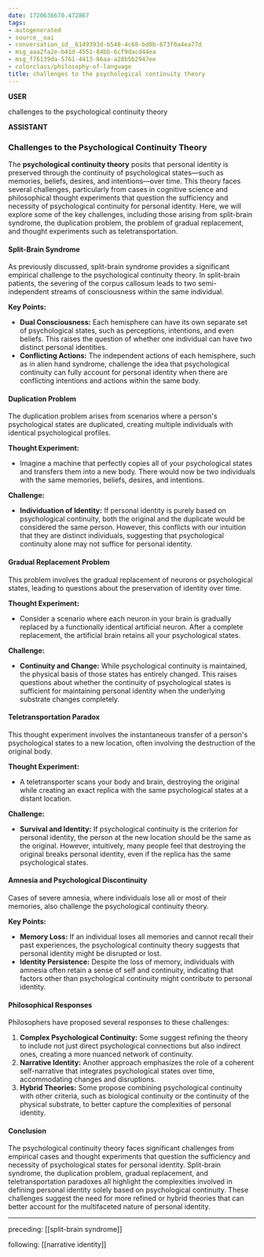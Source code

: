 ```yaml
---
date: 1720636670.472867
tags:
- autogenerated
- source__oai
- conversation_id__6149393d-b548-4c68-bd0b-873f0a4ea77d
- msg_aaa2fa2e-b41d-4551-84bb-6cf9dacd44ea
- msg_f76139da-5761-4413-86aa-a28b5b2947ee
- colorclass/philosophy-of-language
title: challenges to the psychological continuity theory
---
```


**USER**

challenges to the psychological continuity theory


**ASSISTANT**

### Challenges to the Psychological Continuity Theory

The **psychological continuity theory** posits that personal identity is preserved through the continuity of psychological states—such as memories, beliefs, desires, and intentions—over time. This theory faces several challenges, particularly from cases in cognitive science and philosophical thought experiments that question the sufficiency and necessity of psychological continuity for personal identity. Here, we will explore some of the key challenges, including those arising from split-brain syndrome, the duplication problem, the problem of gradual replacement, and thought experiments such as teletransportation.

#### Split-Brain Syndrome

As previously discussed, split-brain syndrome provides a significant empirical challenge to the psychological continuity theory. In split-brain patients, the severing of the corpus callosum leads to two semi-independent streams of consciousness within the same individual.

**Key Points:**
- **Dual Consciousness:** Each hemisphere can have its own separate set of psychological states, such as perceptions, intentions, and even beliefs. This raises the question of whether one individual can have two distinct personal identities.
- **Conflicting Actions:** The independent actions of each hemisphere, such as in alien hand syndrome, challenge the idea that psychological continuity can fully account for personal identity when there are conflicting intentions and actions within the same body.

#### Duplication Problem

The duplication problem arises from scenarios where a person's psychological states are duplicated, creating multiple individuals with identical psychological profiles.

**Thought Experiment:**
- Imagine a machine that perfectly copies all of your psychological states and transfers them into a new body. There would now be two individuals with the same memories, beliefs, desires, and intentions.

**Challenge:**
- **Individuation of Identity:** If personal identity is purely based on psychological continuity, both the original and the duplicate would be considered the same person. However, this conflicts with our intuition that they are distinct individuals, suggesting that psychological continuity alone may not suffice for personal identity.

#### Gradual Replacement Problem

This problem involves the gradual replacement of neurons or psychological states, leading to questions about the preservation of identity over time.

**Thought Experiment:**
- Consider a scenario where each neuron in your brain is gradually replaced by a functionally identical artificial neuron. After a complete replacement, the artificial brain retains all your psychological states.

**Challenge:**
- **Continuity and Change:** While psychological continuity is maintained, the physical basis of those states has entirely changed. This raises questions about whether the continuity of psychological states is sufficient for maintaining personal identity when the underlying substrate changes completely.

#### Teletransportation Paradox

This thought experiment involves the instantaneous transfer of a person's psychological states to a new location, often involving the destruction of the original body.

**Thought Experiment:**
- A teletransporter scans your body and brain, destroying the original while creating an exact replica with the same psychological states at a distant location.

**Challenge:**
- **Survival and Identity:** If psychological continuity is the criterion for personal identity, the person at the new location should be the same as the original. However, intuitively, many people feel that destroying the original breaks personal identity, even if the replica has the same psychological states.

#### Amnesia and Psychological Discontinuity

Cases of severe amnesia, where individuals lose all or most of their memories, also challenge the psychological continuity theory.

**Key Points:**
- **Memory Loss:** If an individual loses all memories and cannot recall their past experiences, the psychological continuity theory suggests that personal identity might be disrupted or lost.
- **Identity Persistence:** Despite the loss of memory, individuals with amnesia often retain a sense of self and continuity, indicating that factors other than psychological continuity might contribute to personal identity.

#### Philosophical Responses

Philosophers have proposed several responses to these challenges:

1. **Complex Psychological Continuity:** Some suggest refining the theory to include not just direct psychological connections but also indirect ones, creating a more nuanced network of continuity.
2. **Narrative Identity:** Another approach emphasizes the role of a coherent self-narrative that integrates psychological states over time, accommodating changes and disruptions.
3. **Hybrid Theories:** Some propose combining psychological continuity with other criteria, such as biological continuity or the continuity of the physical substrate, to better capture the complexities of personal identity.

#### Conclusion

The psychological continuity theory faces significant challenges from empirical cases and thought experiments that question the sufficiency and necessity of psychological states for personal identity. Split-brain syndrome, the duplication problem, gradual replacement, and teletransportation paradoxes all highlight the complexities involved in defining personal identity solely based on psychological continuity. These challenges suggest the need for more refined or hybrid theories that can better account for the multifaceted nature of personal identity.


---

preceding: [[split-brain syndrome]]  


following: [[narrative identity]]